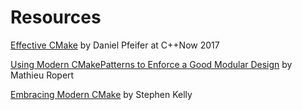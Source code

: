 # Resources

[Effective  CMake](https://www.youtube.com/watch?v=bsXLMQ6WgIkCppCon2017) by Daniel  Pfeifer at C++Now 2017

[Using  Modern  CMakePatterns  to  Enforce  a  Good  Modular  Design](https://www.youtube.com/watch?v=eC9-iRN2b04) by Mathieu Ropert

[Embracing  Modern CMake](https://steveire.wordpress.com/2017/11/05/embracing-modern-cmake/Resources) by Stephen  Kelly

